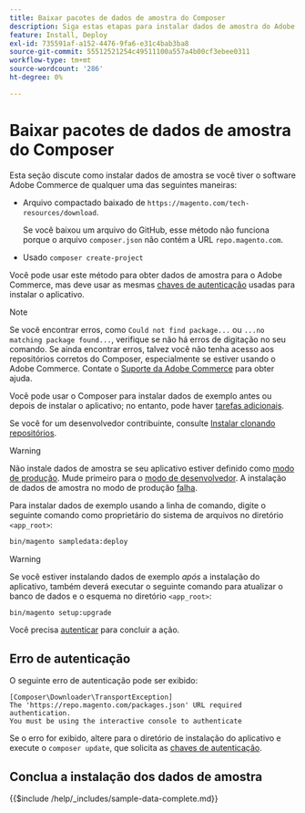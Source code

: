 ```yaml
---
title: Baixar pacotes de dados de amostra do Composer
description: Siga estas etapas para instalar dados de amostra do Adobe Commerce usando o Gerenciador de pacotes PHP do Composer.
feature: Install, Deploy
exl-id: 735591af-a152-4476-9fa6-e31c4bab3ba8
source-git-commit: 55512521254c49511100a557a4b00cf3ebee0311
workflow-type: tm+mt
source-wordcount: '286'
ht-degree: 0%

---
```


# Baixar pacotes de dados de amostra do Composer

Esta seção discute como instalar dados de amostra se você tiver o software Adobe Commerce de qualquer uma das seguintes maneiras:

* Arquivo compactado baixado de `https://magento.com/tech-resources/download`.

  Se você baixou um arquivo do GitHub, esse método não funciona porque o arquivo `composer.json` não contém a URL `repo.magento.com`.

* Usado `composer create-project`

Você pode usar este método para obter dados de amostra para o Adobe Commerce, mas deve usar as mesmas [chaves de autenticação](../prerequisites/authentication-keys.md) usadas para instalar o aplicativo.

>[!NOTE]
>
>Se você encontrar erros, como `Could not find package...` ou `...no matching package found...`, verifique se não há erros de digitação no seu comando. Se ainda encontrar erros, talvez você não tenha acesso aos repositórios corretos do Composer, especialmente se estiver usando o Adobe Commerce. Contate o [Suporte da Adobe Commerce](https://support.magento.com/hc/en-us) para obter ajuda.

Você pode usar o Composer para instalar dados de exemplo antes ou depois de instalar o aplicativo; no entanto, pode haver [tarefas adicionais](remove-or-update.md).

Se você for um desenvolvedor contribuinte, consulte [Instalar clonando repositórios](git-repositories.md).

>[!WARNING]
>
>Não instale dados de amostra se seu aplicativo estiver definido como [modo de produção](../../configuration/bootstrap/application-modes.md#production-mode). Mude primeiro para o [modo de desenvolvedor](../../configuration/bootstrap/application-modes.md#developer-mode). A instalação de dados de amostra no modo de produção [falha](https://support.magento.com/hc/en-us/articles/360033824571#symptom-production-mode-trouble-samp-prod-).

Para instalar dados de exemplo usando a linha de comando, digite o seguinte comando como proprietário do sistema de arquivos no diretório `<app_root>`:

```bash
bin/magento sampledata:deploy
```

>[!WARNING]
>
>Se você estiver instalando dados de exemplo _após_ a instalação do aplicativo, também deverá executar o seguinte comando para atualizar o banco de dados e o esquema no diretório `<app_root>`:

```bash
bin/magento setup:upgrade
```

Você precisa [autenticar](../prerequisites/authentication-keys.md) para concluir a ação.

## Erro de autenticação

O seguinte erro de autenticação pode ser exibido:

```
[Composer\Downloader\TransportException]
The 'https://repo.magento.com/packages.json' URL required authentication.
You must be using the interactive console to authenticate
```

Se o erro for exibido, altere para o diretório de instalação do aplicativo e execute o `composer update`, que solicita as [chaves de autenticação](../prerequisites/authentication-keys.md).

## Conclua a instalação dos dados de amostra

{{$include /help/_includes/sample-data-complete.md}}

<!-- Last updated from includes: 2022-09-08 11:33:05 -->
